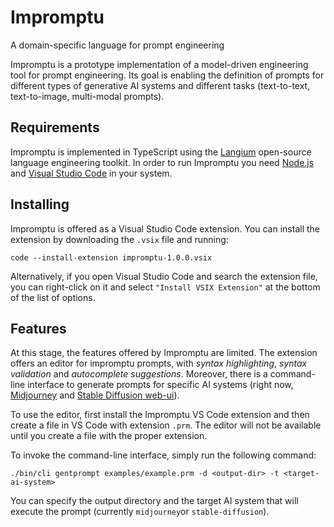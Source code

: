 # Impromptu

A domain-specific language for prompt engineering

Impromptu is a prototype implementation of a model-driven engineering tool for prompt engineering. Its goal is enabling the definition of prompts for different types of generative AI systems and different tasks (text-to-text, text-to-image, multi-modal prompts). 

## Requirements

Impromptu is implemented in TypeScript using the [Langium](https://langium.org) open-source language engineering toolkit. In order to run Impromptu you need [Node.js](https://nodejs.org/) and [Visual Studio Code](https://code.visualstudio.com/) in your system.

## Installing

Impromptu is offered as a Visual Studio Code extension. You can install the extension by downloading the `.vsix` file and running:

    code --install-extension impromptu-1.0.0.vsix
    
Alternatively, if you open Visual Studio Code and search the extension file, you can right-click on it 
and select `"Install VSIX Extension"` at the bottom of the list of options.

## Features 

At this stage, the features offered by Impromptu are limited. The extension offers an editor for impromptu prompts, with *syntax highlighting*, *syntax validation* and *autocomplete suggestions*. Moreover, there is a command-line interface to generate prompts for specific AI systems (right now, [Midjourney](https://www.midjourney.com/) and [Stable Diffusion web-ui](https://github.com/AUTOMATIC1111/stable-diffusion-webui)).
 
To use the editor, first install the Impromptu VS Code extension and then create a file in VS Code with extension `.prm`. The editor will not be available until you create a file with the proper extension.

To invoke the command-line interface, simply run the following command: 

    ./bin/cli gentprompt examples/example.prm -d <output-dir> -t <target-ai-system>

You can specify the output directory and the target AI system that will execute the prompt (currently `midjourney`or `stable-diffusion`).

